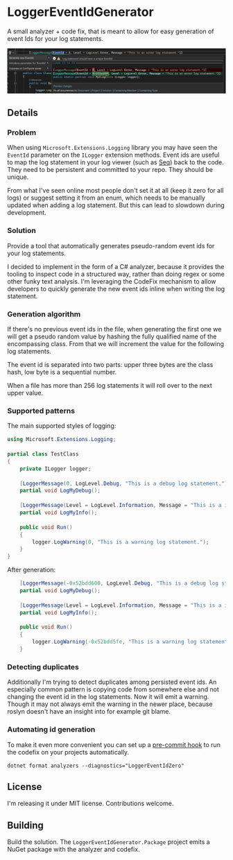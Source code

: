 # LoggerEventIdGenerator

A small analyzer + code fix, that is meant to allow for easy generation of event Ids for your log statements.

![CodeFix to generate eventId on a LoggerMessage attribute](https://raw.githubusercontent.com/manio143/LoggerEventIdGenerator/master/docs/images/codefix_screenshot.png)

## Details

### Problem
When using `Microsoft.Extensions.Logging` library you may have seen the `EventId` parameter on the `ILogger` extension methods.
Event ids are useful to map the log statement in your log viewer (such as [Seq](https://datalust.co/seq)) back to the code.
They need to be persistent and committed to your repo.
They should be unique.

From what I've seen online most people don't set it at all (keep it zero for all logs) or suggest setting it from an enum,
which needs to be manually updated when adding a log statement. But this can lead to slowdown during development.

### Solution
Provide a tool that automatically generates pseudo-random event ids for your log statements.

I decided to implement in the form of a C# analyzer, because it provides the tooling to inspect code in a structured way,
rather than doing regex or some other funky text analysis.
I'm leveraging the CodeFix mechanism to allow developers to quickly generate the new event ids inline when writing the log statement.

### Generation algorithm
If there's no previous event ids in the file, when generating the first one we will get a pseudo random value by
hashing the fully qualified name of the encompassing class. From that we will increment the value for the following log statements.

The event id is separated into two parts: upper three bytes are the class hash, low byte is a sequential number.

When a file has more than 256 log statements it will roll over to the next upper value.

### Supported patterns
The main supported styles of logging:

```csharp
using Microsoft.Extensions.Logging;

partial class TestClass
{
	private ILogger logger;

	[LoggerMessage(0, LogLevel.Debug, "This is a debug log statement.")]
	partial void LogMyDebug();

	[LoggerMessage(Level = LogLevel.Information, Message = "This is a info log statement.", EventId = 0)]
	partial void LogMyInfo();

	public void Run()
	{
		logger.LogWarning(0, "This is a warning log statement.");
	}
}
```

After generation:

```csharp
    [LoggerMessage(-0x52bdd600, LogLevel.Debug, "This is a debug log statement.")]
    partial void LogMyDebug();

    [LoggerMessage(Level = LogLevel.Information, Message = "This is a info log statement.", EventId = -0x52bdd5ff)]
    partial void LogMyInfo();

    public void Run()
    {
        logger.LogWarning(-0x52bdd5fe, "This is a warning log statement.");
    }
```

### Detecting duplicates
Additionally I'm trying to detect duplicates among persisted event ids. An especially common pattern is copying code from
somewhere else and not changing the event id in the log statements. Now it will emit a warning.
Though it may not always emit the warning in the newer place, because roslyn doesn't have an insight into for example git blame.

### Automating id generation
To make it even more convenient you can set up a [pre-commit hook](https://githooks.com/) to run the codefix on your projects automatically.

```
dotnet format analyzers --diagnostics="LoggerEventIdZero"
```

## License
I'm releasing it under MIT license. Contributions welcome.

## Building
Build the solution. The `LoggerEventIdGenerator.Package` project emits a NuGet package with the analyzer and codefix.
